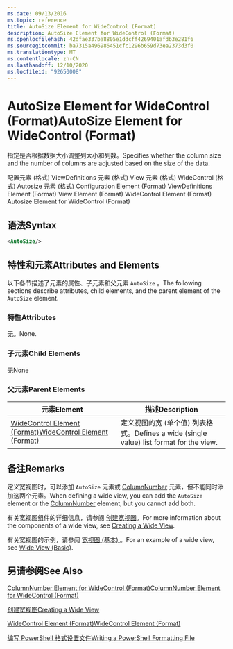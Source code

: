 ```yaml
---
ms.date: 09/13/2016
ms.topic: reference
title: AutoSize Element for WideControl (Format)
description: AutoSize Element for WideControl (Format)
ms.openlocfilehash: 42dfae337ba8805e1ddcff4269401afdb3e281f6
ms.sourcegitcommit: ba7315a496986451cfc1296b659d73ea2373d3f0
ms.translationtype: MT
ms.contentlocale: zh-CN
ms.lasthandoff: 12/10/2020
ms.locfileid: "92650008"
---
```

# <a name="autosize-element-for-widecontrol-format"></a><span data-ttu-id="345b7-103">AutoSize Element for WideControl (Format)</span><span class="sxs-lookup"><span data-stu-id="345b7-103">AutoSize Element for WideControl (Format)</span></span>

<span data-ttu-id="345b7-104">指定是否根据数据大小调整列大小和列数。</span><span class="sxs-lookup"><span data-stu-id="345b7-104">Specifies whether the column size and the number of columns are adjusted based on the size of the data.</span></span>

<span data-ttu-id="345b7-105">配置元素 (格式) ViewDefinitions 元素 (格式) View 元素 (格式) WideControl (格式) Autosize 元素 (格式) </span><span class="sxs-lookup"><span data-stu-id="345b7-105">Configuration Element (Format) ViewDefinitions Element (Format) View Element (Format) WideControl Element (Format) Autosize Element for WideControl (Format)</span></span>

## <a name="syntax"></a><span data-ttu-id="345b7-106">语法</span><span class="sxs-lookup"><span data-stu-id="345b7-106">Syntax</span></span>

```xml
<AutoSize/>
```

## <a name="attributes-and-elements"></a><span data-ttu-id="345b7-107">特性和元素</span><span class="sxs-lookup"><span data-stu-id="345b7-107">Attributes and Elements</span></span>

<span data-ttu-id="345b7-108">以下各节描述了元素的属性、子元素和父元素 `AutoSize` 。</span><span class="sxs-lookup"><span data-stu-id="345b7-108">The following sections describe attributes, child elements, and the parent element of the `AutoSize` element.</span></span>

### <a name="attributes"></a><span data-ttu-id="345b7-109">特性</span><span class="sxs-lookup"><span data-stu-id="345b7-109">Attributes</span></span>

<span data-ttu-id="345b7-110">无。</span><span class="sxs-lookup"><span data-stu-id="345b7-110">None.</span></span>

### <a name="child-elements"></a><span data-ttu-id="345b7-111">子元素</span><span class="sxs-lookup"><span data-stu-id="345b7-111">Child Elements</span></span>

<span data-ttu-id="345b7-112">无</span><span class="sxs-lookup"><span data-stu-id="345b7-112">None</span></span>

### <a name="parent-elements"></a><span data-ttu-id="345b7-113">父元素</span><span class="sxs-lookup"><span data-stu-id="345b7-113">Parent Elements</span></span>

|<span data-ttu-id="345b7-114">元素</span><span class="sxs-lookup"><span data-stu-id="345b7-114">Element</span></span>|<span data-ttu-id="345b7-115">描述</span><span class="sxs-lookup"><span data-stu-id="345b7-115">Description</span></span>|
|-------------|-----------------|
|[<span data-ttu-id="345b7-116">WideControl Element (Format)</span><span class="sxs-lookup"><span data-stu-id="345b7-116">WideControl Element (Format)</span></span>](./widecontrol-element-format.md)|<span data-ttu-id="345b7-117">定义视图的宽 (单个值) 列表格式。</span><span class="sxs-lookup"><span data-stu-id="345b7-117">Defines a wide (single value) list format for the view.</span></span>|

## <a name="remarks"></a><span data-ttu-id="345b7-118">备注</span><span class="sxs-lookup"><span data-stu-id="345b7-118">Remarks</span></span>

<span data-ttu-id="345b7-119">定义宽视图时，可以添加 `AutoSize` 元素或 [ColumnNumber](./columnnumber-element-for-widecontrol-format.md) 元素，但不能同时添加这两个元素。</span><span class="sxs-lookup"><span data-stu-id="345b7-119">When defining a wide view, you can add the `AutoSize` element or the [ColumnNumber](./columnnumber-element-for-widecontrol-format.md) element, but you cannot add both.</span></span>

<span data-ttu-id="345b7-120">有关宽视图组件的详细信息，请参阅 [创建宽视图](./creating-a-wide-view.md)。</span><span class="sxs-lookup"><span data-stu-id="345b7-120">For more information about the components of a wide view, see [Creating a Wide View](./creating-a-wide-view.md).</span></span>

<span data-ttu-id="345b7-121">有关宽视图的示例，请参阅 [宽视图 (基本) ](./wide-view-basic.md)。</span><span class="sxs-lookup"><span data-stu-id="345b7-121">For an example of a wide view, see [Wide View (Basic)](./wide-view-basic.md).</span></span>

## <a name="see-also"></a><span data-ttu-id="345b7-122">另请参阅</span><span class="sxs-lookup"><span data-stu-id="345b7-122">See Also</span></span>

[<span data-ttu-id="345b7-123">ColumnNumber Element for WideControl (Format)</span><span class="sxs-lookup"><span data-stu-id="345b7-123">ColumnNumber Element for WideControl (Format)</span></span>](./columnnumber-element-for-widecontrol-format.md)

[<span data-ttu-id="345b7-124">创建宽视图</span><span class="sxs-lookup"><span data-stu-id="345b7-124">Creating a Wide View</span></span>](./creating-a-wide-view.md)

[<span data-ttu-id="345b7-125">WideControl Element (Format)</span><span class="sxs-lookup"><span data-stu-id="345b7-125">WideControl Element (Format)</span></span>](./widecontrol-element-format.md)

[<span data-ttu-id="345b7-126">编写 PowerShell 格式设置文件</span><span class="sxs-lookup"><span data-stu-id="345b7-126">Writing a PowerShell Formatting File</span></span>](./writing-a-powershell-formatting-file.md)
